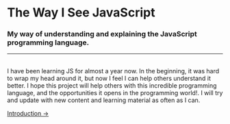 # The Way I See JavaScript

### My way of understanding and explaining the JavaScript programming language.

<hr>
</br>
I have been learning JS for almost a year now. In the beginning, it was hard to wrap my head around it, but now I feel I can help others understand it better. I hope this project will help others with this incredible programming language, and the opportunities it opens in the programming world!.
I will try and update with new content and learning material as often as I can.

[Introduction ->](./Introduction.md)
